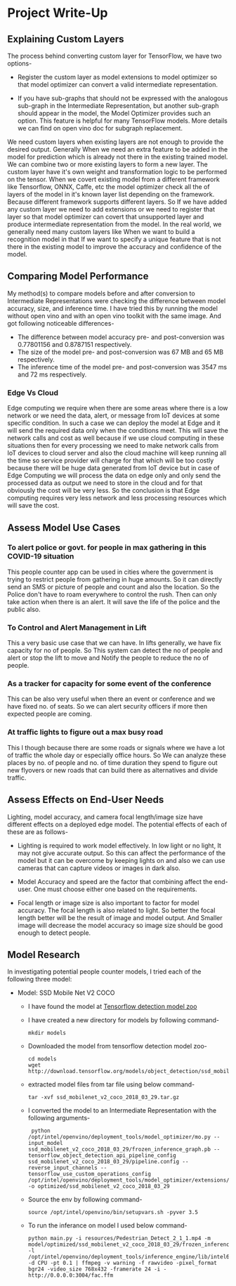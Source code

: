 
# Project Write-Up

## Explaining Custom Layers
The process behind converting custom layer for TensorFlow, we have two options-
- Register the custom layer as model extensions to model optimizer so that model optimizer can convert a valid intermediate representation.

- If you have sub-graphs that should not be expressed with the analogous sub-graph in the Intermediate Representation, but another sub-graph should appear in the model, the Model Optimizer provides such an option. This feature is helpful for many TensorFlow models. More details we can find on open vino doc for subgraph replacement.

We need custom layers when existing layers are not enough to provide the desired output. Generally When we need an extra feature to be added in the model for prediction which is already not there in the existing trained model. We can combine two or more existing layers to form a new layer. The custom layer have it's own weight and transformation logic to be performed on the tensor. When we covert existing model from a different framework like Tensorflow, ONNX, Caffe, etc the model optimizer check all the of layers of the model in it's known layer list depending on the framework. Because different framework supports different layers. So If we have added any custom layer we need to add extensions or we need to register that layer so that model optimizer can covert that unsupported layer and produce intermediate representation from the model. In the real world, we generally need many custom layers like When we want to build a recognition model in that If we want to specify a unique feature that is not there in the existing model to improve the accuracy and confidence of the model.

## Comparing Model Performance

My method(s) to compare models before and after conversion to Intermediate Representations
were checking the difference between model accuracy, size, and inference time. I have tried this by running the model without open vino and with an open vino toolkit with the same image. And got following noticeable differences-

- The difference between model accuracy pre- and post-conversion was 0.77801156 and 0.8787151 respectively.
- The size of the model pre- and post-conversion was 67 MB and 65 MB respectively.
- The inference time of the model pre- and post-conversion was 3547 ms and 72 ms respectively.

### Edge Vs Cloud
Edge computing we require when there are some areas where there is a low network or we need the data, alert, or message from IoT devices at some specific condition. In such a case we can deploy the model at Edge and it will send the required data only when the conditions meet. This will save the network calls and cost as well because if we use cloud computing in these situations then for every processing we need to make network calls from IoT devices to cloud server and also the cloud machine will keep running all the time so service provider will charge for that which will be too costly because there will be huge data generated from IoT device but in case of Edge Computing we will process the data on edge only and only send the processed data as output we need to store in the cloud and for that obviously the cost will be very less. So the conclusion is that Edge computing requires very less network and less processing resources which will save the cost.

## Assess Model Use Cases

### To alert police or govt. for people in max gathering in this COVID-19 situation
This people counter app can be used in cities where the government is trying to restrict people from gathering in huge amounts. So it can directly send an SMS or picture of people and count and also the location. So the Police don't have to roam everywhere to control the rush. Then can only take action when there is an alert. It will save the life of the police and the public also.

### To Control and Alert Management in Lift
This a very basic use case that we can have. In lifts generally, we have fix capacity for no of people. So This system can detect the no of people and alert or stop the lift to move and Notify the people to reduce the no of people. 

### As a tracker for capacity for some event of the conference
This can be also very useful when there an event or conference and we have fixed no. of seats. So we can alert security officers if more then expected people are coming.

### At traffic lights to figure out a max busy road
This I though because there are some roads or signals where we have a lot of traffic the whole day or especially office hours. So We can analyze these places by no. of people and no. of time duration they spend to figure out new flyovers or new roads that can build there as alternatives and divide traffic.

## Assess Effects on End-User Needs

Lighting, model accuracy, and camera focal length/image size have different effects on a
deployed edge model. The potential effects of each of these are as follows-

- Lighting is required to work model effectively. In low light or no light, It may not give accurate output. So this can affect the performance of the model but it can be overcome by keeping lights on and also we can use cameras that can capture videos or images in dark also.

- Model Accuracy and speed are the factor that combining affect the end-user. One must choose either one based on the requirements.

- Focal length or image size is also important to factor for model accuracy. The focal length is also related to light. So better the focal length better will be the result of image and model output. And Smaller image will decrease the model accuracy so image size should be good enough to detect people.

## Model Research

In investigating potential people counter models, I tried each of the following three model:

- Model: SSD Mobile Net V2 COCO
  - I have found the model at [Tensorflow detection model zoo](https://github.com/tensorflow/models/blob/master/research/object_detection/g3doc/detection_model_zoo.md)
  
  - I have created a new directory for models by following command-
  
    ```
    mkdir models
    ```

  
  - Downloaded the model from tensorflow detection model zoo-
  
    ```
    cd models
    wget http://download.tensorflow.org/models/object_detection/ssd_mobilenet_v2_coco_2018_03_29.tar.gz
    ```
  
  - extracted model files from tar file using below command-
  
    ```
    tar -xvf ssd_mobilenet_v2_coco_2018_03_29.tar.gz
    ```
  
  - I converted the model to an Intermediate Representation with the following arguments-
   
    ```
     python /opt/intel/openvino/deployment_tools/model_optimizer/mo.py --input_model ssd_mobilenet_v2_coco_2018_03_29/frozen_inference_graph.pb --tensorflow_object_detection_api_pipeline_config ssd_mobilenet_v2_coco_2018_03_29/pipeline.config --reverse_input_channels --tensorflow_use_custom_operations_config /opt/intel/openvino/deployment_tools/model_optimizer/extensions/front/tf/ssd_v2_support.json -o optimized/ssd_mobilenet_v2_coco_2018_03_29
      ```
  
  - Source the env by following command-
  
    ```
    source /opt/intel/openvino/bin/setupvars.sh -pyver 3.5
    ```
  
  - To run the inferance on model I used below command-
  
    ```
    python main.py -i resources/Pedestrian_Detect_2_1_1.mp4 -m model/optimized/ssd_mobilenet_v2_coco_2018_03_29/frozen_inference_graph.xml -l /opt/intel/openvino/deployment_tools/inference_engine/lib/intel64/libcpu_extension_sse4.so -d CPU -pt 0.1 | ffmpeg -v warning -f rawvideo -pixel_format bgr24 -video_size 768x432 -framerate 24 -i - http://0.0.0.0:3004/fac.ffm
     ```
